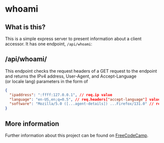 # whoami

## What is this?

This is a simple express server to present information about a client accessor.
It has one endpoint, `/api/whoami`:

## /api/whoami/

This endpoint checks the request headers of a GET request to the endpoint\
and returns the IPv4 address, User-Agent, and Accept-Language \
(or locale lang) parameters in the form of

```json
{
  "ipaddress": ":ffff:127.0.0.1", // req.ip value
  "language": "en-US,en;q=0.5", // req.headers["accept-language"] value
  "software": "Mozilla/5.0 ([...agent-details]) ...Firefox/131.0" // req.headers["user-agent"] value
}
```

## More information

Further information about this project can be found on [FreeCodeCamp](https://www.freecodecamp.org/learn/back-end-development-and-apis/back-end-development-and-apis-projects/request-header-parser-microservice).
